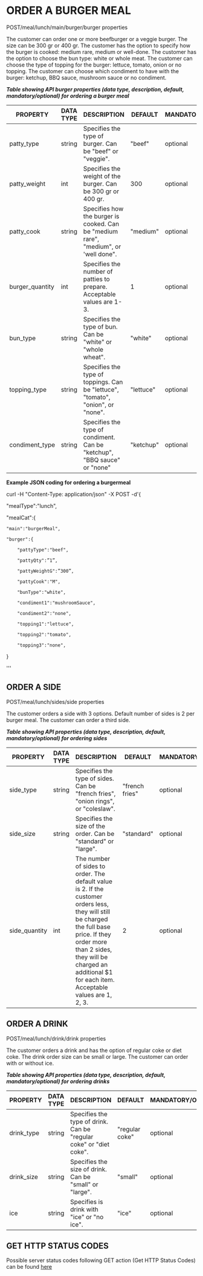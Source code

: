 # ORDER A BURGER MEAL 

POST/meal/lunch/main/burger/burger properties 

The customer can order one or more beefburger or a veggie burger. The size can be 300 gr or 400 gr. The customer has the option to specify how the burger is cooked: medium rare, medium or well-done. The customer has the option to choose the bun type: white or whole meat. The customer can choose the type of topping for the burger: lettuce, tomato, onion or no topping. The customer can choose which condiment to have with the burger: ketchup, BBQ sauce, mushroom sauce or no condiment.

*__Table showing API burger properties (data type, description, default, mandatory/optional) for ordering a burger meal__* 

| PROPERTY        | DATA TYPE | DESCRIPTION                                                                         | DEFAULT   | MANDATORY/OPTIONAL |
|-----------------|-----------|-------------------------------------------------------------------------------------|-----------|--------------------|
| patty_type      | string    | Specifies the type of burger. Can be "beef" or "veggie".                            | "beef"    | optional           |
| patty_weight    | int       | Specifies the weight of the burger. Can be 300 gr or 400 gr.                        | 300       | optional           |
| patty_cook      | string    | Specifies how the burger is cooked.  Can be "medium rare", "medium", or 'well done". | "medium"  | optional           |
| burger_quantity | int       | Specifies the number of patties to prepare. Acceptable values are 1-3.              | 1         | optional           |
| bun_type        | string    | Specifies the type of bun. Can be  "white" or "whole wheat".                        | "white"   | optional           |
| topping_type    | string    | Specifies the type of toppings. Can be "lettuce", "tomato",  "onion", or  "none".   | "lettuce" | optional           |
| condiment_type  | string    | Specifies the type of condiment. Can be "ketchup", "BBQ sauce" or "none"            | "ketchup" | optional           |

**Example JSON coding for ordering a burgermeal**

curl -H "Content-Type: application/json" -X POST -d'{

   "mealType":"lunch",
   
   "mealCat":{
   
  	"main":"burgerMeal",
   
  	"burger":{
   
     	"pattyType":"beef",
      
     	"pattyQty":”1”,
      
     	"pattyWeightG":”300”,
      
     	"pattyCook":"M",
      
     	"bunType":"white",
      
     	"condiment1":"mushroomSauce",
      
     	"condiment2":"none",
      
     	"topping1":"lettuce",
      
     	"topping2":"tomato",
      
     	"topping3":"none",
      
}

'''

## ORDER A SIDE 

POST/meal/lunch/sides/side properties 

The customer orders a side with 3 options. Default number of sides is 2 per burger meal. The customer can order a third side. 

*__Table showing API properties (data type, description, default, mandatory/optional) for ordering sides__*

| PROPERTY      | DATA TYPE | DESCRIPTION                                                                                                                                                                                                                                             | DEFAULT        | MANDATORY/OPTIONAL |
|---------------|-----------|---------------------------------------------------------------------------------------------------------------------------------------------------------------------------------------------------------------------------------------------------------|----------------|--------------------|
| side_type     | string    | Specifies the type of sides. Can be "french fries", "onion rings", or "coleslaw".                                                                                                                                                                        | "french fries" | optional           |
| side_size     | string    | Specifies the size of the order. Can be "standard" or "large".                                                                                                                                                                                          | "standard"     | optional           |
| side_quantity | int       | The number of sides to order. The default value is 2. If the customer orders less, they will still be charged the full base price. If they order more than 2 sides, they will be charged an additional $1 for each item. Acceptable values are 1, 2, 3. | 2              | optional           |



## ORDER A DRINK 

POST/meal/lunch/drink/drink properties 

The customer orders a drink and has the option of regular coke or diet coke. The drink order size can be small or large. The customer can order with or without ice.

*__Table showing API properties (data type, description, default, mandatory/optional) for ordering drinks__* 

| PROPERTY   | DATA TYPE | DESCRIPTION                                                          | DEFAULT        | MANDATORY/OPTIONAL |
|------------|-----------|----------------------------------------------------------------------|----------------|--------------------|
| drink_type | string    | Specifies the type of drink.  Can be "regular coke" or  "diet coke". | "regular coke" | optional           |
| drink_size | string    | Specifies the size of drink. Can be "small" or "large".              | "small"        | optional           |
| ice        | string    | Specifies is drink with "ice"  or "no ice".                          | "ice"          | optional           |



## GET HTTP STATUS CODES

Possible server status codes following GET action (Get HTTP Status Codes) can be found [here](https://github.com/Aaron-Gor/API-Docs/blob/main/README.md)
